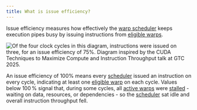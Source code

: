 ```yaml
---
title: What is issue efficiency?
---
```


Issue efficiency measures how effectively the [warp scheduler](/gpu-glossary/device-hardware/warp-scheduler) keeps execution pipes busy by issuing instructions from [eligible warps](/gpu-glossary/perf/warp-execution-state).

![Of the four clock cycles in this diagram, instructions were issued on three, for an issue efficiency of 75%. Diagram inspired by the [*CUDA Techniques to Maximize Compute and Instruction Throughput*](https://www.nvidia.com/en-us/on-demand/session/gtc25-s72685/) talk at GTC 2025.
](themed-image://cycles.svg)

An issue efficiency of 100% means every [scheduler](/gpu-glossary/device-hardware/warp-scheduler) issued an instruction on every cycle, indicating at least one [eligible warp](/gpu-glossary/perf/warp-execution-state) on each cycle. Values below 100 % signal that, during some cycles, all [active warps](/gpu-glossary/perf/warp-execution-state) were [stalled](/gpu-glossary/perf/warp-execution-state) - waiting on data, resources, or dependencies - so the [scheduler](/gpu-glossary/device-hardware/warp-scheduler) sat idle and overall instruction throughput fell.
